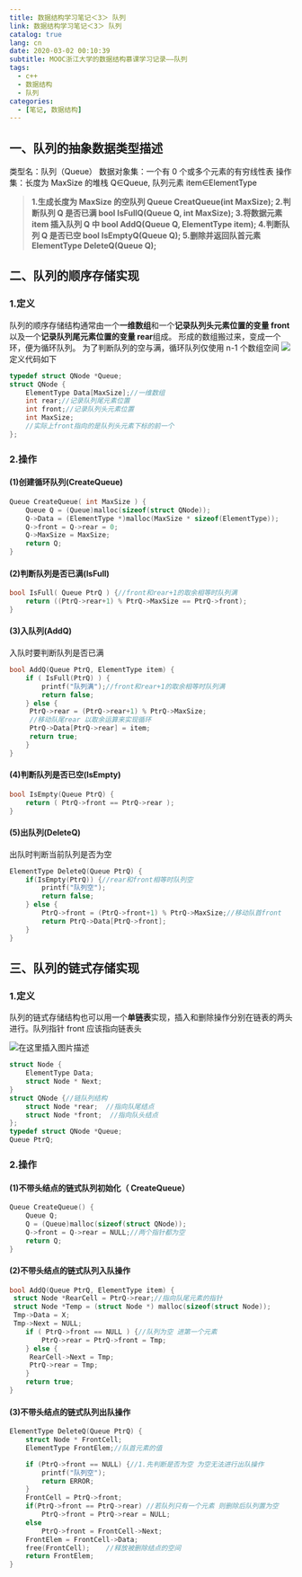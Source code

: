 ```yaml
---
title: 数据结构学习笔记＜3＞ 队列
link: 数据结构学习笔记＜3＞ 队列
catalog: true
lang: cn
date: 2020-03-02 00:10:39
subtitle: MOOC浙江大学的数据结构慕课学习记录——队列
tags:
  - c++
  - 数据结构
  - 队列
categories:
  - [笔记, 数据结构]
---
```


## 一、队列的抽象数据类型描述

类型名：队列（Queue）
数据对象集：一个有 0 个或多个元素的有穷线性表
操作集：长度为 MaxSize 的堆栈 Q∈Queue, 队列元素 item∈ElementType

> **1.生成长度为 MaxSize 的空队列
> Queue CreatQueue(int MaxSize); 2.判断队列 Q 是否已满
> bool IsFullQ(Queue Q, int MaxSize); 3.将数据元素 item 插入队列 Q 中
> bool AddQ(Queue Q, ElementType item); 4.判断队列 Q 是否已空
> bool IsEmptyQ(Queue Q); 5.删除并返回队首元素
> ElementType DeleteQ(Queue Q);**

## 二、队列的顺序存储实现

### 1.定义

队列的顺序存储结构通常由一个**一维数组**和一个**记录队列头元素位置的变量 front**以及一个**记录队列尾元素位置的变量 rear**组成。
形成的数组搬过来，变成一个环，便为循环队列。
为了判断队列的空与满，循环队列仅使用 n-1 个数组空间
![](https://img-blog.csdnimg.cn/20200301221006633.png?x-oss-process=image/watermark,type_ZmFuZ3poZW5naGVpdGk,shadow_10,text_aHR0cHM6Ly9ibG9nLmNzZG4ubmV0L3FxXzQ1ODkwNTMz,size_16,color_FFFFFF,t_70)
定义代码如下

```cpp
typedef struct QNode *Queue;
struct QNode {
    ElementType Data[MaxSize];//一维数组
    int rear;//记录队列尾元素位置
    int front;//记录队列头元素位置
    int MaxSize;
    //实际上front指向的是队列头元素下标的前一个
};
```

### 2.操作

#### (1)创建循环队列(CreateQueue)

```cpp
Queue CreateQueue( int MaxSize ) {
    Queue Q = (Queue)malloc(sizeof(struct QNode));
    Q->Data = (ElementType *)malloc(MaxSize * sizeof(ElementType));
    Q->front = Q->rear = 0;
    Q->MaxSize = MaxSize;
    return Q;
}
```

#### (2)判断队列是否已满(IsFull)

```cpp
bool IsFull( Queue PtrQ ) {//front和rear+1的取余相等时队列满
    return ((PtrQ->rear+1) % PtrQ->MaxSize == PtrQ->front);
}
```

#### (3)入队列(AddQ)

入队时要判断队列是否已满

```cpp
bool AddQ(Queue PtrQ, ElementType item) {
    if ( IsFull(PtrQ) ) {
        printf("队列满");//front和rear+1的取余相等时队列满
        return false;
    } else {
     PtrQ->rear = (PtrQ->rear+1) % PtrQ->MaxSize;
     //移动队尾rear 以取余运算来实现循环
     PtrQ->Data[PtrQ->rear] = item;
     return true;
    }
}
```

#### (4)判断队列是否已空(IsEmpty)

```cpp
bool IsEmpty(Queue PtrQ) {
    return ( PtrQ->front == PtrQ->rear );
}
```

#### (5)出队列(DeleteQ)

出队时判断当前队列是否为空

```cpp
ElementType DeleteQ(Queue PtrQ) {
    if(IsEmpty(PtrQ)) {//rear和front相等时队列空
        printf("队列空");
        return false;
    } else {
        PtrQ->front = (PtrQ->front+1) % PtrQ->MaxSize;//移动队首front
        return PtrQ->Data[PtrQ->front];
    }
}
```

## 三、队列的链式存储实现

### 1.定义

队列的链式存储结构也可以用一个**单链表**实现，插入和删除操作分别在链表的两头进行。队列指针 front 应该指向链表头

![在这里插入图片描述](https://img-blog.csdnimg.cn/20200301223536717.png)

```cpp
struct Node {
    ElementType Data;
    struct Node * Next;
}
struct QNode {//链队列结构
    struct Node *rear;  //指向队尾结点
    struct Node *front;  //指向队头结点
};
typedef struct QNode *Queue;
Queue PtrQ;
```

### 2.操作

#### (1)不带头结点的链式队列初始化（ CreateQueue）

```cpp
Queue CreateQueue() {
    Queue Q;
    Q = (Queue)malloc(sizeof(struct QNode));
    Q->front = Q->rear = NULL;//两个指针都为空
    return Q;
}
```

#### (2)不带头结点的链式队列入队操作

```cpp
bool AddQ(Queue PtrQ, ElementType item) {
 struct Node *RearCell = PtrQ->rear;//指向队尾元素的指针
 struct Node *Temp = (struct Node *) malloc(sizeof(struct Node));
 Tmp->Data = X;
 Tmp->Next = NULL;
    if ( PtrQ->front == NULL ) {//队列为空 进第一个元素
        PtrQ->rear = PtrQ->front = Tmp;
    } else {
     RearCell->Next = Tmp;
     PtrQ->rear = Tmp;
    }
    return true;
}
```

#### (3)不带头结点的链式队列出队操作

```cpp
ElementType DeleteQ(Queue PtrQ) {
    struct Node * FrontCell;
    ElementType FrontElem;//队首元素的值

    if (PtrQ->front == NULL) {//1.先判断是否为空 为空无法进行出队操作
        printf("队列空");
        return ERROR;
    }
    FrontCell = PtrQ->front;
    if(PtrQ->front == PtrQ->rear) //若队列只有一个元素 则删除后队列置为空
        PtrQ->front = PtrQ->rear = NULL;
    else
        PtrQ->front = FrontCell->Next;
    FrontElem = FrontCell->Data;
    free(FrontCell);    //释放被删除结点的空间
    return FrontElem;
}
```
